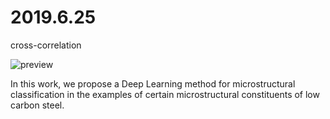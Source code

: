 # 2019.6.25

cross-correlation

![preview](https://pic2.zhimg.com/v2-95a4b55024bd0af1956624e61ad1e5c5_r.jpg)

In this work, we propose a Deep Learning method for microstructural classification in the examples of certain microstructural constituents of low carbon steel. 